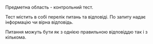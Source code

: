 Предметна область - контрольний тест.

Тест містить в собі перелік питань та відповіді.
По запиту надає інформацію чи вірна відповідь.

Питання можуть бути як з однією правильною відповіддю так і з кількома.

